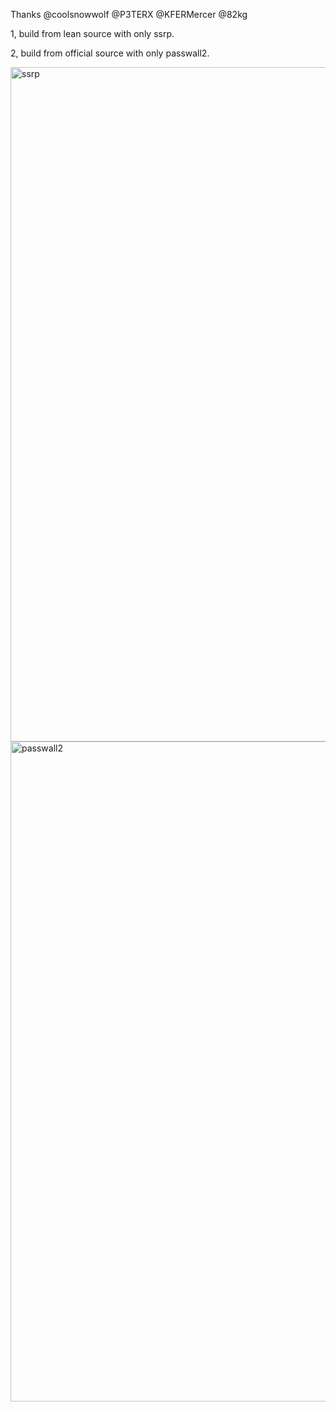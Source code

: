 


Thanks @coolsnowwolf @P3TERX @KFERMercer @82kg

1,   build from lean source with only ssrp.

2,   build from official source with only passwall2.






<img width="1079" alt="ssrp" src="https://github.com/xh116/OpenWrt-Actions/assets/37950502/0619b25c-af06-4bc1-8ca3-ae5793b00fdf">
<img width="1056" alt="passwall2" src="https://github.com/xh116/OpenWrt-Actions/assets/37950502/64ab73df-1613-4708-bd2d-c150b73140c7">
